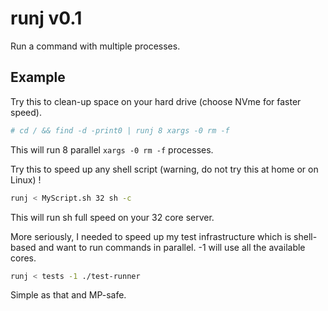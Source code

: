 # runj v0.1

Run a command with multiple processes.

## Example

Try this to clean-up space on your hard drive (choose NVme for faster
speed).

```sh
# cd / && find -d -print0 | runj 8 xargs -0 rm -f
```

This will run 8 parallel `xargs -0 rm -f` processes.

Try this to speed up any shell script (warning, do not try this at home
or on Linux) !

```sh
runj < MyScript.sh 32 sh -c
```

This will run sh full speed on your 32 core server.

More seriously, I needed to speed up my test infrastructure which is
shell-based and want to run commands in parallel. -1 will use all the
available cores.

```sh
runj < tests -1 ./test-runner
```

Simple as that and MP-safe.
